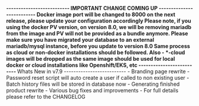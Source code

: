 <strong>
--------------------------
IMPORTANT CHANGE COMING UP
--------------------------
Docker image port will be changed to 8000 on the next release, please update your configuration accordingly
Please note, if you using the docker PV version, on version 8.0, 
we will be removing mariadb from the image and PV will not be provided as a bundle anymore.
Please make sure you have migrated your database to an external mariadb/mysql instance,
before you update to version 8.0
Same process as cloud or non-docker installations should be followed.
Also - *-cloud images will be dropped as the same image should be used for local docker or
cloud installations like Openshift/EKS, etc
--------------------------
</strong>
Whats New in v7.9
--------------------------
- Branding page rewrite
- Password reset script will auto create a user if called to non existing user
- Batch history files will be stored in database now
- Generating finished product rewrite
- Various bug fixes and improvements
- For full details please refer to the CHANGELOG
